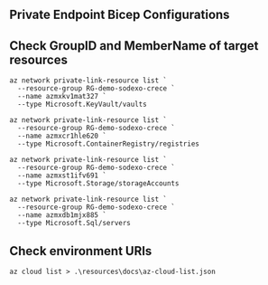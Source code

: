 Private Endpoint Bicep Configurations
-------------------------------------

## Check GroupID and MemberName of target resources

```
az network private-link-resource list `
  --resource-group RG-demo-sodexo-crece `
  --name azmxkv1mat327 `
  --type Microsoft.KeyVault/vaults

az network private-link-resource list `
  --resource-group RG-demo-sodexo-crece `
  --name azmxcr1hle620 `
  --type Microsoft.ContainerRegistry/registries

az network private-link-resource list `
  --resource-group RG-demo-sodexo-crece `
  --name azmxst1ifv691 `
  --type Microsoft.Storage/storageAccounts

az network private-link-resource list `
  --resource-group RG-demo-sodexo-crece `
  --name azmxdb1mjx885 `
  --type Microsoft.Sql/servers
```

## Check environment URIs

```
az cloud list > .\resources\docs\az-cloud-list.json
```
